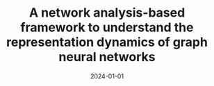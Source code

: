 ---
title: 'A network analysis-based framework to understand the representation dynamics of graph neural networks'
collection: publications
permalink: /publication/2024-Neural Computing and Applications-A-network.md
excerpt: 'L. Bonifazi G.; Cauteruccio F.; Corradini E.; Marchetti M.; Ursino D.; Virgili'
date: 2024-01-01
venue: 'Neural Computing and Applications'
link: 'https://doi.org/10.1007/s00521-023-09181-w'
location: 'Department of Information Engineering (DII), Polytechnic University of Marche, Via Brecce Bianche, 12, Ancona, 60131, Italy'
---